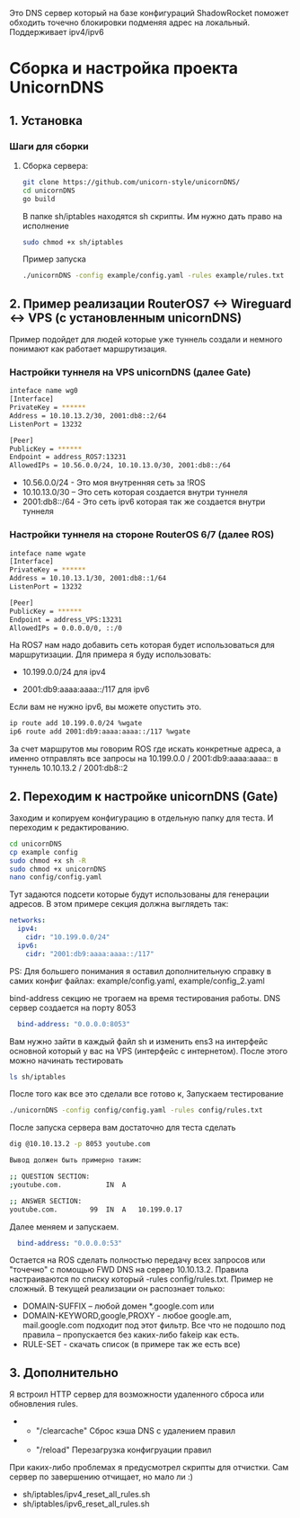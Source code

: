 Это DNS сервер который на базе конфигураций ShadowRocket поможет обходить точечно блокировки подменяя адрес на локальный. Поддерживает ipv4/ipv6

# Сборка и настройка проекта UnicornDNS

## 1. Установка

### Шаги для сборки
1. Сборка сервера:
    ```sh
    git clone https://github.com/unicorn-style/unicornDNS/
    cd unicornDNS
    go build
    ```
    В папке sh/iptables находятся sh скрипты. Им нужно дать право на исполнение
    ```sh
    sudo chmod +x sh/iptables
    ```
    Пример запуска 
    ```sh
    ./unicornDNS -config example/config.yaml -rules example/rules.txt
    ```

## 2. Пример реализации RouterOS7 <-> Wireguard <-> VPS (с установленным unicornDNS)

Пример подойдет для людей которые уже туннель создали и немного понимают как работает маршрутизация.

### Настройки туннеля на VPS unicornDNS (далее Gate)
```sh
inteface name wg0
[Interface]
PrivateKey = ******
Address = 10.10.13.2/30, 2001:db8::2/64
ListenPort = 13232

[Peer]
PublicKey = ******
Endpoint = address_ROS7:13231
AllowedIPs = 10.56.0.0/24, 10.10.13.0/30, 2001:db8::/64
```
* 10.56.0.0/24 - Это моя внутренняя сеть за !ROS
* 10.10.13.0/30 – Это сеть которая создается внутри туннеля
* 2001:db8::/64 - Это сеть ipv6 которая так же создается внутри туннеля

### Настройки туннеля на стороне RouterOS 6/7 (далее ROS)
```sh
inteface name wgate
[Interface]
PrivateKey = ******
Address = 10.10.13.1/30, 2001:db8::1/64
ListenPort = 13232

[Peer]
PublicKey = ******
Endpoint = address_VPS:13231
AllowedIPs = 0.0.0.0/0, ::/0
```

На ROS7 нам надо добавить сеть которая будет использоваться для маршрутизации. Для примера я буду использовать: 

* 10.199.0.0/24 для ipv4

* 2001:db9:aaaa:aaaa::/117 для ipv6

Если вам не нужно ipv6, вы можете опустить это. 
```sh
ip route add 10.199.0.0/24 %wgate
ip6 route add 2001:db9:aaaa:aaaa::/117 %wgate
```
За счет маршрутов мы говорим ROS где искать конкретные адреса, а именно отправлять все запросы на 10.199.0.0 / 2001:db9:aaaa:aaaa:: в туннель 10.10.13.2 / 2001:db8::2

## 2. Переходим к настройке unicornDNS (Gate)

Заходим и копируем конфигурацию в отдельную папку для теста. И переходим к редактированию.
```sh
cd unicornDNS
cp example config
sudo chmod +x sh -R
sudo chmod +x unicornDNS
nano config/config.yaml
```

Тут задаются подсети которые будут использованы для генерации адресов. В этом примере секция должна выглядеть так:

```yaml
networks:
  ipv4:
    cidr: "10.199.0.0/24"
  ipv6:
    cidr: "2001:db9:aaaa:aaaa::/117" 
```
PS: Для большего понимания я оставил дополнительную справку в самих конфиг файлах: example/config.yaml, example/config_2.yaml


bind-address секцию не трогаем на время тестирования работы. DNS сервер создается на порту 8053

```yaml
  bind-address: "0.0.0.0:8053"
```
Вам нужно зайти в каждый файл sh и изменить ens3 на интерфейс основной который у вас на VPS (интерфейс с интернетом). После этого можно начинать тестировать

```sh
ls sh/iptables
```
После того как все это сделали все готово к, 
Запускаем тестирование

```sh
./unicornDNS -config config/config.yaml -rules config/rules.txt
```

После запуска сервера вам достаточно для теста сделать 

```sh
dig @10.10.13.2 -p 8053 youtube.com

Вывод должен быть примерно таким: 

;; QUESTION SECTION:
;youtube.com.			IN	A

;; ANSWER SECTION:
youtube.com.		99	IN	A	10.199.0.17
```

Далее меняем и запускаем.
```yaml
  bind-address: "0.0.0.0:53"
```

Остается на ROS сделать полностью передачу всех запросов или "точечно" с помощью FWD DNS на сервер 10.10.13.2. Правила настраиваются по списку который -rules config/rules.txt. Пример не сложный. В текущей реализации он распознает только:

* DOMAIN-SUFFIX – любой домен *.google.com или 
* DOMAIN-KEYWORD,google,PROXY - любое google.am, mail.google.com подходит под этот фильтр. Все что не подошло под правила – пропускается без каких-либо fakeip как есть.
* RULE-SET - скачать список (в примере так же есть все)

## 3. Дополнительно

Я встроил HTTP сервер для возможности удаленного сброса или обновления rules. 
* - "/clearcache" Сброс кэша DNS с удалением правил
* - "/reload" Перезагрузка конфигруации правил

При каких-либо проблемах я предусмотрел скрипты для отчистки. Сам сервер по завершению отчищает, но мало ли :) 
* sh/iptables/ipv4_reset_all_rules.sh
* sh/iptables/ipv6_reset_all_rules.sh



